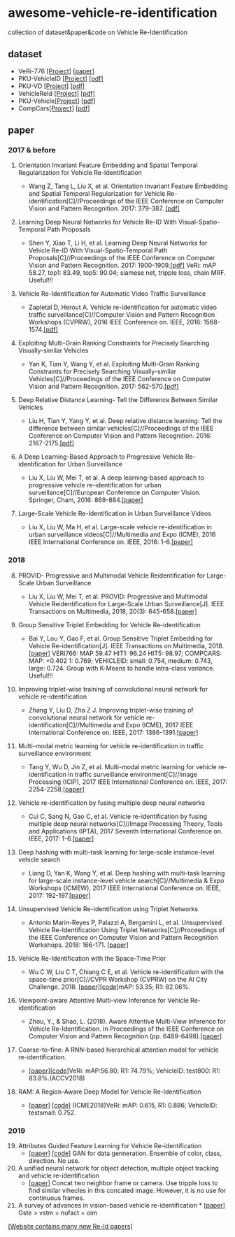 # awesome-vehicle-re-identification
collection of dataset&amp;paper&amp;code on Vehicle Re-Identification

## dataset
* VeRi-776 [[Project]](https://github.com/VehicleReId/VeRidataset) [[paper]](https://link.springer.com/chapter/10.1007/978-3-319-46475-6_53)
* PKU-VehicleID [[Project]](http://pkuml.org/resources/pku-vehicleid.html) [[pdf]](http://openaccess.thecvf.com/content_cvpr_2016/papers/Liu_Deep_Relative_Distance_CVPR_2016_paper.pdf)
* PKU-VD [[Project]](http://pkuml.org/resources/pku-vds.html) [[pdf]](http://openaccess.thecvf.com/content_ICCV_2017/papers/Yan_Exploiting_Multi-Grain_Ranking_ICCV_2017_paper.pdf)
* VehicleReId [[Project]](https://medusa.fit.vutbr.cz/traffic/datasets/) [[pdf]](http://openaccess.thecvf.com/content_cvpr_2016_workshops/w25/papers/Zapletal_Vehicle_Re-Identification_for_CVPR_2016_paper.pdf)
* PKU-Vehicle[[Project]](http://59.110.216.11/html/) [[pdf]](https://ieeexplore.ieee.org/abstract/document/8265213/)
* CompCars[[Project]](http://mmlab.ie.cuhk.edu.hk/datasets/comp_cars/index.html) [[pdf]](https://www.cv-foundation.org/openaccess/content_cvpr_2015/papers/Yang_A_Large-Scale_Car_2015_CVPR_paper.pdf)

## paper
### 2017 & before
1. Orientation Invariant Feature Embedding and Spatial Temporal Regularization for Vehicle Re-Identification
    * Wang Z, Tang L, Liu X, et al. Orientation Invariant Feature Embedding and Spatial Temporal Regularization for Vehicle Re-identification[C]//Proceedings of the IEEE Conference on Computer Vision and Pattern Recognition. 2017: 379-387.
[[pdf]](http://openaccess.thecvf.com/content_ICCV_2017/papers/Wang_Orientation_Invariant_Feature_ICCV_2017_paper.pdf)

2. Learning Deep Neural Networks for Vehicle Re-ID With Visual-Spatio-Temporal Path Proposals
    * Shen Y, Xiao T, Li H, et al. Learning Deep Neural Networks for Vehicle Re-ID With Visual-Spatio-Temporal Path Proposals[C]//Proceedings of the IEEE Conference on Computer Vision and Pattern Recognition. 2017: 1900-1909.[[pdf]](http://openaccess.thecvf.com/content_ICCV_2017/papers/Shen_Learning_Deep_Neural_ICCV_2017_paper.pdf) VeRi: mAP 58.27, top1: 83.49, top5: 90.04; siamese net, tripple loss, chain MRF. Useful!!! 

3. Vehicle Re-Identification for Automatic Video Traffic Surveillance
    * Zapletal D, Herout A. Vehicle re-identification for automatic video traffic surveillance[C]//Computer Vision and Pattern Recognition Workshops (CVPRW), 2016 IEEE Conference on. IEEE, 2016: 1568-1574.[[pdf]](http://openaccess.thecvf.com/content_cvpr_2016_workshops/w25/papers/Zapletal_Vehicle_Re-Identification_for_CVPR_2016_paper.pdf)

4. Exploiting Multi-Grain Ranking Constraints for Precisely Searching Visually-similar Vehicles
    * Yan K, Tian Y, Wang Y, et al. Exploiting Multi-Grain Ranking Constraints for Precisely Searching Visually-similar Vehicles[C]//Proceedings of the IEEE Conference on Computer Vision and Pattern Recognition. 2017: 562-570.[[pdf]](http://openaccess.thecvf.com/content_ICCV_2017/papers/Yan_Exploiting_Multi-Grain_Ranking_ICCV_2017_paper.pdf)

5. Deep Relative Distance Learning- Tell the Difference Between Similar Vehicles
    * Liu H, Tian Y, Yang Y, et al. Deep relative distance learning: Tell the difference between similar vehicles[C]//Proceedings of the IEEE Conference on Computer Vision and Pattern Recognition. 2016: 2167-2175.[[pdf]](http://openaccess.thecvf.com/content_cvpr_2016/papers/Liu_Deep_Relative_Distance_CVPR_2016_paper.pdf)

6. A Deep Learning-Based Approach to Progressive Vehicle Re-identification for Urban Surveillance
    * Liu X, Liu W, Mei T, et al. A deep learning-based approach to progressive vehicle re-identification for urban surveillance[C]//European Conference on Computer Vision. Springer, Cham, 2016: 869-884.[[paper]](https://link.springer.com/chapter/10.1007/978-3-319-46475-6_53)

7. Large-Scale Vehicle Re-Identification in Urban Surveillance Videos
    * Liu X, Liu W, Ma H, et al. Large-scale vehicle re-identification in urban surveillance videos[C]//Multimedia and Expo (ICME), 2016 IEEE International Conference on. IEEE, 2016: 1-6.[[paper]](https://ieeexplore.ieee.org/document/7553002/)

### 2018
8. PROVID- Progressive and Multimodal Vehicle Reidentification for Large-Scale Urban Surveillance
    * Liu X, Liu W, Mei T, et al. PROVID: Progressive and Multimodal Vehicle Reidentification for Large-Scale Urban Surveillance[J]. IEEE Transactions on Multimedia, 2018, 20(3): 645-658.[[paper]](https://ieeexplore.ieee.org/abstract/document/8036238/)

9. Group Sensitive Triplet Embedding for Vehicle Re-identification
    * Bai Y, Lou Y, Gao F, et al. Group Sensitive Triplet Embedding for Vehicle Re-identification[J]. IEEE Transactions on Multimedia, 2018.[[paper]](https://ieeexplore.ieee.org/abstract/document/8265213/) VERI766: MAP 59.47 HIT1: 96.24 HIT5: 98.97; COMPCARS: MAP: =0.402 1: 0.769; VEHICLEID: small: 0.754, medium: 0.743, large: 0.724. Group with K-Means to handle intra-class variance. Useful!!!

10. Improving triplet-wise training of convolutional neural network for vehicle re-identification
    * Zhang Y, Liu D, Zha Z J. Improving triplet-wise training of convolutional neural network for vehicle re-identification[C]//Multimedia and Expo (ICME), 2017 IEEE International Conference on. IEEE, 2017: 1386-1391.[[paper]](https://ieeexplore.ieee.org/abstract/document/8019491/)

11. Multi-modal metric learning for vehicle re-identification in traffic surveillance environment
    * Tang Y, Wu D, Jin Z, et al. Multi-modal metric learning for vehicle re-identification in traffic surveillance environment[C]//Image Processing (ICIP), 2017 IEEE International Conference on. IEEE, 2017: 2254-2258.[[paper]](https://ieeexplore.ieee.org/abstract/document/8296683/)

12. Vehicle re-identification by fusing multiple deep neural networks
    * Cui C, Sang N, Gao C, et al. Vehicle re-identification by fusing multiple deep neural networks[C]//Image Processing Theory, Tools and Applications (IPTA), 2017 Seventh International Conference on. IEEE, 2017: 1-6.[[paper]](https://ieeexplore.ieee.org/abstract/document/8310090/)

13. Deep hashing with multi-task learning for large-scale instance-level vehicle search
    * Liang D, Yan K, Wang Y, et al. Deep hashing with multi-task learning for large-scale instance-level vehicle search[C]//Multimedia & Expo Workshops (ICMEW), 2017 IEEE International Conference on. IEEE, 2017: 192-197.[[paper]](https://ieeexplore.ieee.org/abstract/document/8026274/)

14. Unsupervised Vehicle Re-Identification using Triplet Networks
    * Antonio Marin-Reyes P, Palazzi A, Bergamini L, et al. Unsupervised Vehicle Re-Identification Using Triplet Networks[C]//Proceedings of the IEEE Conference on Computer Vision and Pattern Recognition Workshops. 2018: 166-171. [[paper]](http://openaccess.thecvf.com/content_cvpr_2018_workshops/papers/w3/Marin-Reyes_Unsupervised_Vehicle_Re-Identification_CVPR_2018_paper.pdf)
    
15. Vehicle Re-Identification with the Space-Time Prior
    * Wu C W, Liu C T, Chiang C E, et al. Vehicle re-identification with the space-time prior[C]//CVPR Workshop (CVPRW) on the AI City Challenge. 2018. [[paper]](http://openaccess.thecvf.com/content_cvpr_2018_workshops/papers/w3/Wu_Vehicle_Re-Identification_With_CVPR_2018_paper.pdf)[[code]](https://github.com/cw1204,772/AIC2018_iamai)mAP: 
    53.35; R1: 82.06%.
16. Viewpoint-aware Attentive Multi-view Inference for Vehicle Re-identification
    * Zhou, Y., & Shao, L. (2018). Aware Attentive Multi-View Inference for Vehicle Re-Identification. In Proceedings of the IEEE Conference on Computer Vision and Pattern Recognition (pp. 6489-6498).[[paper]](http://openaccess.thecvf.com/content_cvpr_2018/papers/Zhou_Viewpoint-Aware_Attentive_Multi-View_CVPR_2018_paper.pdf)
    
17. Coarse-to-fine: A RNN-based hierarchical attention model for vehicle re-identification. 
    * [[paper]](https://arxiv.org/abs/1812.04239)[[code]](https://github.com/tzzcl/RNN-HA)VeRi: mAP:56.80; R1: 74.79%; VehicleID: test800: R1: 83.8%.(ACCV2018)

18. RAM: A Region-Aware Deep Model for Vehicle Re-Identification
    * [[paper]](https://arxiv.org/pdf/1806.09283.pdf) [[code]](https://github.com/liu-xb/RAM) (ICME2018)VeRi: mAP: 0.615, R1: 0.886; VehicleID: testsmall: 0.752.
    
### 2019
19. Attributes Guided Feature Learning for Vehicle Re-identification
    * [[paper]](https://arxiv.org/pdf/1905.08997.pdf) [[code]](https://github.com/xmlin1995/CVTC) GAN for data genneration. Ensemble of color, class, direction. No use.
20. A unified neural network for object detection, multiple object tracking and vehicle re-identification
    * [[paper]](https://arxiv.org/pdf/1907.03465.pdf) Concat two neighbor frame or camera. Use tripple loss to find similar vihecles in this concated image. However, it is no use for continuous frames.
21.  A survey of advances in vision-based vehicle re-identification
    * [[paper]](https://arxiv.org/pdf/1905.13258.pdf) Gste > vstm = nufact = oim 
    
[[Website contains many new Re-Id papers]](https://amds123.github.io/rid/)
